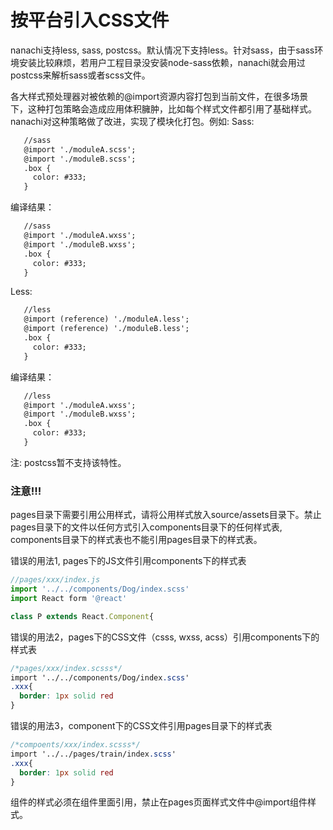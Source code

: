 # 按平台引入CSS文件
nanachi支持less, sass, postcss。默认情况下支持less。针对sass，由于sass环境安装比较麻烦，若用户工程目录没安装node-sass依赖，nanachi就会用过postcss来解析sass或者scss文件。

各大样式预处理器对被依赖的@import资源内容打包到当前文件，在很多场景下，这种打包策略会造成应用体积臃肿，比如每个样式文件都引用了基础样式。
nanachi对这种策略做了改进，实现了模块化打包。例如: 
Sass:
```html
   //sass
   @import './moduleA.scss';
   @import './moduleB.scss';
   .box {
     color: #333;
   }
```
编译结果：
```html
   //sass
   @import './moduleA.wxss';
   @import './moduleB.wxss';
   .box {
     color: #333;
   }
```
Less:
```html
   //less
   @import (reference) './moduleA.less';
   @import (reference) './moduleB.less';
   .box {
     color: #333;
   }
```
编译结果：
```html
   //less
   @import './moduleA.wxss';
   @import './moduleB.wxss';
   .box {
     color: #333;
   }
```
注: postcss暂不支持该特性。

### 注意!!!
pages目录下需要引用公用样式，请将公用样式放入source/assets目录下。禁止pages目录下的文件以任何方式引入components目录下的任何样式表, components目录下的样式表也不能引用pages目录下的样式表。

错误的用法1, pages下的JS文件引用components下的样式表
```javascript
//pages/xxx/index.js
import '../../components/Dog/index.scss'
import React form '@react'

class P extends React.Component{
```
错误的用法2，pages下的CSS文件（csss, wxss, acss）引用components下的样式表
```css
/*pages/xxx/index.scsss*/
import '../../components/Dog/index.scss'
.xxx{
  border: 1px solid red
}
```
错误的用法3，component下的CSS文件引用pages目录下的样式表
```css
/*compoents/xxx/index.scsss*/
import '../../pages/train/index.scss'
.xxx{
  border: 1px solid red
}
```

组件的样式必须在组件里面引用，禁止在pages页面样式文件中@import组件样式。
